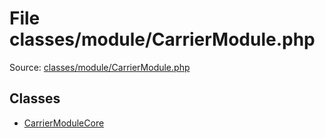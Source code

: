 File classes/module/CarrierModule.php
=========

Source: [classes/module/CarrierModule.php](https://github.com/PrestaShop/PrestaShop/blob/1.5.6.3/classes/module/CarrierModule.php)


Classes
-------

* [CarrierModuleCore](class.CarrierModuleCore.md)

